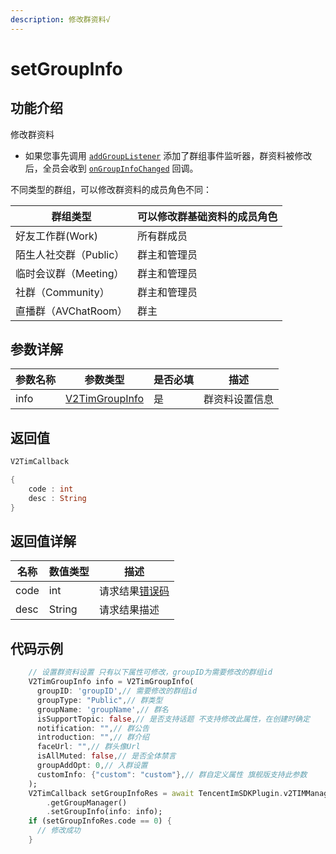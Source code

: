 ```yaml
---
description: 修改群资料√
---
```


# setGroupInfo

## 功能介绍

修改群资料

* 如果您事先调用 [`addGroupListener`](../v2timmanager/addgrouplistener.md) 添加了群组事件监听器，群资料被修改后，全员会收到 [`onGroupInfoChanged`](../callbacks/ongroupinfochangedcallback.md) 回调。

不同类型的群组，可以修改群资料的成员角色不同：

| 群组类型            | 可以修改**群基础资料**的成员角色 |
| --------------- | ------------------ |
| 好友工作群(Work)     | 所有群成员              |
| 陌生人社交群（Public）  | 群主和管理员             |
| 临时会议群（Meeting）  | 群主和管理员             |
| 社群（Community）   | 群主和管理员             |
| 直播群（AVChatRoom） | 群主                 |

## 参数详解

| 参数名称 | 参数类型                                                       | 是否必填 | 描述      |
| ---- | ---------------------------------------------------------- | ---- | ------- |
| info | [V2TimGroupInfo](../keyClass/group/v2timgroupinfo.md) | 是    | 群资料设置信息 |

## 返回值

```dart
V2TimCallback

{
    code : int
    desc : String
}
```

## 返回值详解

| 名称   | 数值类型   | 描述                                                             |
| ---- | ------ | -------------------------------------------------------------- |
| code | int    | 请求结果[错误码](https://cloud.tencent.com/document/product/269/1671) |
| desc | String | 请求结果描述                                                         |

## 代码示例

```dart
    // 设置群资料设置 只有以下属性可修改，groupID为需要修改的群组id
    V2TimGroupInfo info = V2TimGroupInfo(
      groupID: 'groupID',// 需要修改的群组id
      groupType: "Public",// 群类型
      groupName: 'groupName',// 群名
      isSupportTopic: false,// 是否支持话题 不支持修改此属性，在创建时确定
      notification: "",// 群公告
      introduction: "",// 群介绍
      faceUrl: "",// 群头像Url
      isAllMuted: false,// 是否全体禁言
      groupAddOpt: 0,// 入群设置
      customInfo: {"custom": "custom"},// 群自定义属性 旗舰版支持此参数
    );
    V2TimCallback setGroupInfoRes = await TencentImSDKPlugin.v2TIMManager
        .getGroupManager()
        .setGroupInfo(info: info);
    if (setGroupInfoRes.code == 0) {
      // 修改成功
    }
```
